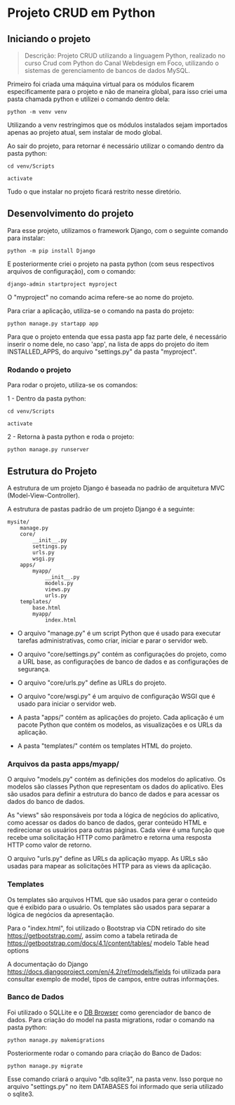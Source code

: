 # Projeto CRUD em Python

## Iniciando o projeto

>Descrição: Projeto CRUD utilizando a linguagem Python, realizado no curso Crud com Python do Canal Webdesign em Foco, utilizando o sistemas de gerenciamento de bancos de dados MySQL.

Primeiro foi criada uma máquina virtual para os módulos ficarem especificamente para o projeto e não de maneira global, para isso criei uma pasta chamada python e utilizei o comando dentro dela:
```
python -m venv venv
```

Utilizando a venv restringimos que os módulos instalados sejam importados apenas ao projeto atual, sem instalar de modo global.

Ao sair do projeto, para retornar é necessário utilizar o comando dentro da pasta python:
```
cd venv/Scripts 
```

```
activate
```
Tudo o que instalar no projeto ficará restrito nesse diretório.

## Desenvolvimento do projeto
Para esse projeto, utilizamos o framework Django, com o seguinte comando para instalar: 
```
python -m pip install Django  
```

E posteriormente criei o projeto na pasta python (com seus respectivos arquivos de configuração), com o comando:
```
django-admin startproject myproject
```

O "myproject" no comando acima refere-se ao nome do projeto.

Para criar a aplicação, utiliza-se o comando na pasta do projeto:
```
python manage.py startapp app
```

Para que o projeto entenda que essa pasta app faz parte dele, é necessário inserir o nome dele, no caso 'app', na lista de apps do projeto do item INSTALLED_APPS, do arquivo "settings.py" da pasta "myproject".

### Rodando o projeto

Para rodar o projeto, utiliza-se os comandos: </br>

1 - Dentro da pasta python:
```
cd venv/Scripts 
```

```
activate
```
2 - Retorna à pasta python e roda o projeto:
```
python manage.py runserver
```

## Estrutura do Projeto
A estrutura de um projeto Django é baseada no padrão de arquitetura MVC (Model-View-Controller). 

A estrutura de pastas padrão de um projeto Django é a seguinte:

```
mysite/
    manage.py
    core/
        __init__.py
        settings.py
        urls.py
        wsgi.py
    apps/
        myapp/
            __init__.py
            models.py
            views.py
            urls.py
    templates/
        base.html
        myapp/
            index.html
```

* O arquivo "manage.py" é um script Python que é usado para executar tarefas administrativas, como criar, iniciar e parar o servidor web.

* O arquivo "core/settings.py" contém as configurações do projeto, como a URL base, as configurações de banco de dados e as configurações de segurança.

* O arquivo "core/urls.py" define as URLs do projeto.

* O arquivo "core/wsgi.py" é um arquivo de configuração WSGI que é usado para iniciar o servidor web.

* A pasta "apps/" contém as aplicações do projeto. Cada aplicação é um pacote Python que contém os modelos, as visualizações e os URLs da aplicação.

* A pasta "templates/" contém os templates HTML do projeto.

### Arquivos da pasta apps/myapp/

O arquivo "models.py" contém as definições dos modelos do aplicativo. Os modelos são classes Python que representam os dados do aplicativo. Eles são usados para definir a estrutura do banco de dados e para acessar os dados do banco de dados.

As "views" são responsáveis por toda a lógica de negócios do aplicativo, como acessar os dados do banco de dados, gerar conteúdo HTML e redirecionar os usuários para outras páginas. Cada view é uma função que recebe uma solicitação HTTP como parâmetro e retorna uma resposta HTTP como valor de retorno.

O arquivo "urls.py" define as URLs da aplicação myapp. As URLs são usadas para mapear as solicitações HTTP para as views da aplicação.

### Templates

Os templates são arquivos HTML que são usados para gerar o conteúdo que é exibido para o usuário. Os templates são usados para separar a lógica de negócios da apresentação.

Para o "index.html", foi utilizado o Bootstrap via CDN retirado do site https://getbootstrap.com/, assim como a tabela retirada de https://getbootstrap.com/docs/4.1/content/tables/ modelo Table head options

A documentação do Django https://docs.djangoproject.com/en/4.2/ref/models/fields foi utilizada para consultar exemplo de model, tipos de campos, entre outras informações.


### Banco de Dados

Foi utilizado o SQLLite e o [DB Browser](https://sqlitebrowser.org/) como gerenciador de banco de dados.
Para criação do model na pasta migrations, rodar o comando na pasta python:
```
python manage.py makemigrations
```

Posteriormente rodar o comando para criação do Banco de Dados:
```
python manage.py migrate
```

Esse comando criará o arquivo "db.sqlite3", na pasta venv.
Isso porque no arquivo "settings.py" no item DATABASES foi informado que seria utilizado o sqlite3.
